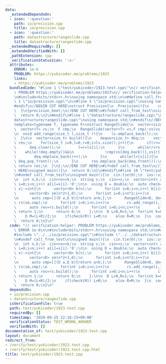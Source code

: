 ```yaml
---
data:
  _extendedDependsOn:
  - icon: ':question:'
    path: io/precision.cpp
    title: io/precision.cpp
  - icon: ':question:'
    path: datastructure/rangeslide.cpp
    title: datastructure/rangeslide.cpp
  _extendedRequiredBy: []
  _extendedVerifiedWith: []
  _pathExtension: cpp
  _verificationStatusIcon: ':x:'
  attributes:
    ERROR: 1e-6
    PROBLEM: https://yukicoder.me/problems/1923
    links:
    - https://yukicoder.me/problems/1923
  bundledCode: "#line 1 \"test/yukicoder/1923.test.cpp\"\n// verification-helper:\
    \ PROBLEM https://yukicoder.me/problems/1923\n// verification-helper: ERROR 1e-6\n\
    \n#include<bits/stdc++.h>\nusing namespace std;\n\n#define call_from_test\n#line\
    \ 1 \"io/precision.cpp\"\n\n#line 3 \"io/precision.cpp\"\nusing namespace std;\n\
    #endif\n//BEGIN CUT HERE\nstruct Precision{\n  Precision(){\n    cout<<fixed<<setprecision(12);\n\
    \  }\n}precision_beet;\n//END CUT HERE\n#ifndef call_from_test\nsigned main(){\n\
    \  return 0;\n}\n#endif\n#line 1 \"datastructure/rangeslide.cpp\"\n\n#line 3 \"\
    datastructure/rangeslide.cpp\"\nusing namespace std;\n#endif\n//BEGIN CUT HERE\n\
    template<typename T, typename F>\nstruct RangeSlide{\n  vector<size_t> ls,rs;\n\
    \  vector<T> vs;\n  F cmp;\n  RangeSlide(vector<T> vs,F cmp):vs(vs),cmp(cmp){}\n\
    \n  void add_range(size_t l,size_t r){\n    ls.emplace_back(l);\n    rs.emplace_back(r);\n\
    \  }\n\n  vector<size_t> build(){\n    deque<size_t> deq;\n    vector<size_t>\
    \ res;\n    for(size_t i=0,l=0,r=0;i<ls.size();i++){\n      if(r<=ls[i]){\n  \
    \      deq.clear();\n        l=r=ls[i];\n      }\n      while(r<rs[i]){\n    \
    \    while(!deq.empty()&&\n              !cmp(vs[deq.back()],vs[r])) deq.pop_back();\n\
    \        deq.emplace_back(r++);\n      }\n      while(l<ls[i]){\n        if(deq.front()==l++)\
    \ deq.pop_front();\n      }\n      res.emplace_back(deq.front());\n    }\n   \
    \ return res;\n  }\n};\n//END CUT HERE\n#ifndef call_from_test\n//INSERT ABOVE\
    \ HERE\nsigned main(){\n  return 0;\n}\n#endif\n#line 10 \"test/yukicoder/1923.test.cpp\"\
    \n#undef call_from_test\n\nsigned main(){\n  cin.tie(0);\n  ios::sync_with_stdio(0);\n\
    \n  int n,k;\n  cin>>n>>k;\n  string s;\n  cin>>s;\n  vector<int> a(n);\n  for(int\
    \ i=0;i<n;i++) a[i]=s[i]-'0';\n\n  using D = double;\n  auto check=\n    [&](D\
    \ x)->int{\n      vector<D> b(n);\n      for(int i=0;i<n;i++) b[i]=a[i]-x;\n\n\
    \      vector<D> sm(n*2+1,0);\n      for(int i=0;i<n*2;i++)\n        sm[i+1]=sm[i]+b[i%n];\n\
    \n      auto cmp=[](D a,D b){return a<b;};\n      RangeSlide<D, decltype(cmp)>\
    \ rs(sm,cmp);\n      for(int i=0;i<n;i++)\n        rs.add_range(i,i+n-k+1);\n\n\
    \      auto res=rs.build();\n      for(int i=0;i<n;i++)\n        if(sm[n+i]>sm[res[i]])\
    \ return 1;\n      return 0;\n    };\n\n  D L=0,R=1;\n  for(int k=0;k<20;k++){\n\
    \    D M=(L+R)/2;\n    if(check(M)) L=M;\n    else R=M;\n  }\n  cout<<L<<endl;\n\
    \  return 0;\n}\n"
  code: "// verification-helper: PROBLEM https://yukicoder.me/problems/1923\n// verification-helper:\
    \ ERROR 1e-6\n\n#include<bits/stdc++.h>\nusing namespace std;\n\n#define call_from_test\n\
    #include \"../../io/precision.cpp\"\n#include \"../../datastructure/rangeslide.cpp\"\
    \n#undef call_from_test\n\nsigned main(){\n  cin.tie(0);\n  ios::sync_with_stdio(0);\n\
    \n  int n,k;\n  cin>>n>>k;\n  string s;\n  cin>>s;\n  vector<int> a(n);\n  for(int\
    \ i=0;i<n;i++) a[i]=s[i]-'0';\n\n  using D = double;\n  auto check=\n    [&](D\
    \ x)->int{\n      vector<D> b(n);\n      for(int i=0;i<n;i++) b[i]=a[i]-x;\n\n\
    \      vector<D> sm(n*2+1,0);\n      for(int i=0;i<n*2;i++)\n        sm[i+1]=sm[i]+b[i%n];\n\
    \n      auto cmp=[](D a,D b){return a<b;};\n      RangeSlide<D, decltype(cmp)>\
    \ rs(sm,cmp);\n      for(int i=0;i<n;i++)\n        rs.add_range(i,i+n-k+1);\n\n\
    \      auto res=rs.build();\n      for(int i=0;i<n;i++)\n        if(sm[n+i]>sm[res[i]])\
    \ return 1;\n      return 0;\n    };\n\n  D L=0,R=1;\n  for(int k=0;k<20;k++){\n\
    \    D M=(L+R)/2;\n    if(check(M)) L=M;\n    else R=M;\n  }\n  cout<<L<<endl;\n\
    \  return 0;\n}\n"
  dependsOn:
  - io/precision.cpp
  - datastructure/rangeslide.cpp
  isVerificationFile: true
  path: test/yukicoder/1923.test.cpp
  requiredBy: []
  timestamp: '2020-09-25 12:16:15+09:00'
  verificationStatus: TEST_WRONG_ANSWER
  verifiedWith: []
documentation_of: test/yukicoder/1923.test.cpp
layout: document
redirect_from:
- /verify/test/yukicoder/1923.test.cpp
- /verify/test/yukicoder/1923.test.cpp.html
title: test/yukicoder/1923.test.cpp
---
```

